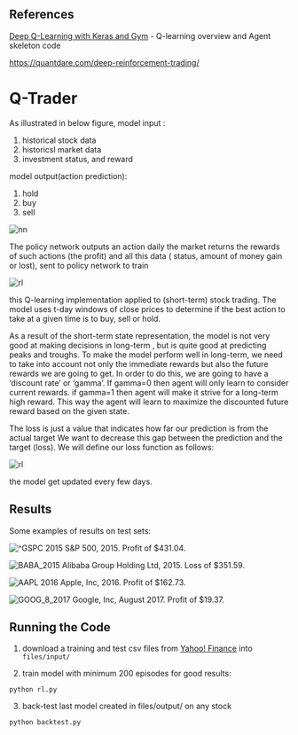 ## References

[Deep Q-Learning with Keras and Gym](https://keon.io/deep-q-learning/) - Q-learning overview and Agent skeleton code

https://quantdare.com/deep-reinforcement-trading/


# Q-Trader
As illustrated in below figure, model input :
 1. historical stock data 
 2. historicsl market data 
 3. investment status, and reward 
 
model output(action prediction):
1. hold
2. buy
3. sell
 

![nn](https://github.com/loliksamuel/py-ML-rl-trade/blob/master/files/output/nn.png)

The policy network outputs an action daily 
the market returns the rewards of such actions (the profit)
and all this data ( status,   amount of money gain or lost), sent to policy network to train
 
![rl](https://github.com/loliksamuel/py-ML-rl-trade/blob/master/files/output/rl.png)



this Q-learning implementation applied to (short-term) stock trading. 
The model uses t-day windows of close prices to determine if the best action to take at a given time is to buy, sell or hold.


As a result of the short-term state representation, 
the model is not very good at making decisions in long-term , but is quite good at predicting peaks and troughs.
To make the model perform well in long-term, 
we need to take into account not only the immediate rewards but also the future rewards we are going to get. 
In order to do this, we are going to have a ‘discount rate’ or ‘gamma’. 
If gamma=0 then agent will only learn to consider current rewards. 
if gamma=1 then agent will make it strive for a long-term high reward.
This way the agent will learn to maximize the discounted future reward based on the given state.

The loss is just a value that indicates how far our prediction is from the actual target
We want to decrease this gap between the prediction and the target (loss). We will define our loss function as follows:

![rl](https://github.com/loliksamuel/py-ML-rl-trade/blob/master/files/output/loss.png)

the model get updated every few days.
## Results

Some examples of results on test sets:

![^GSPC 2015](https://github.com/edwardhdlu/q-trader/blob/master/images/^GSPC_2015.png)
S&P 500, 2015. Profit of $431.04.

![BABA_2015](https://github.com/edwardhdlu/q-trader/blob/master/images/BABA_2015.png)
Alibaba Group Holding Ltd, 2015. Loss of $351.59.

![AAPL 2016](https://github.com/edwardhdlu/q-trader/blob/master/images/AAPL_2016.png)
Apple, Inc, 2016. Profit of $162.73.

![GOOG_8_2017](https://github.com/edwardhdlu/q-trader/blob/master/images/GOOG_8_2017.png)
Google, Inc, August 2017. Profit of $19.37.

## Running the Code

1. download a training and test csv files from [Yahoo! Finance](https://ca.finance.yahoo.com/quote/%5EGSPC/history?p=%5EGSPC) into `files/input/`

2. train model with minimum 200 episodes for good results:
```
python rl.py
```

3. back-test last model created in files/output/ on any stock
```
python backtest.py
```

